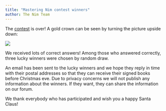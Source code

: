 ```yaml
---
title: "Mastering Nim contest winners"
author: The Nim Team
---
```


The [contest](https://nim-lang.org/blog/2023/09/19/mastering-nim.html) is over!
A gold crown can be seen by turning the picture upside down:

![](https://i.imgur.com/pzaEbpO.png)

We received lots of correct answers!
Among those who answered correctly, three lucky winners were chosen by random draw.

An email has been sent to the lucky winners and we hope they reply in time with their postal addresses so that they can receive their signed books before Christmas eve. 
Due to privacy concerns we will not publish any information about the winners.
If they want, they can share the information on our forum.

We thank everybody who has participated and wish you a happy Santa Claus!


